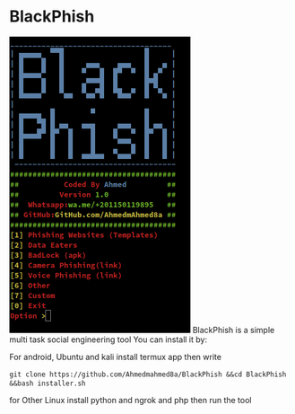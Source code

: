 # BlackPhish
![Screenshot](blackphish.png "Screenshot")
BlackPhish is a simple multi task social engineering tool 
You can install it by:

For android, Ubuntu and kali install termux app then 
write 
```
git clone https://github.com/Ahmedmahmed8a/BlackPhish &&cd BlackPhish &&bash installer.sh

```
for Other Linux 
install python and ngrok and php then run the tool
